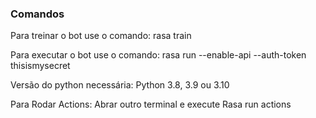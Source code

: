### Comandos

Para treinar o bot use o comando:
rasa train

Para executar o bot use o comando:
rasa run --enable-api --auth-token thisismysecret

Versão do python necessária:
Python 3.8, 3.9 ou 3.10

Para Rodar Actions:
Abrar outro terminal e execute Rasa run actions
